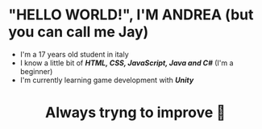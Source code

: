 # "HELLO WORLD!", I'M ANDREA (but you can call me Jay)

+ I'm a 17 years old student in italy
+ I know a little bit of ***HTML, CSS, JavaScript, Java and C#*** (I'm a beginner)
+ I'm currently learning game development with ***Unity***
<div align="center">
<h1>Always tryng to improve 💪</h1>

